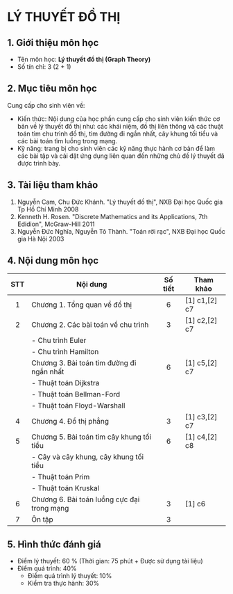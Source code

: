 # LÝ THUYẾT ĐỒ THỊ




## 1. Giới thiệu môn học

* Tên môn học: **Lý thuyết đồ thị (Graph Theory)**
* Số tín chỉ: 3 (2 + 1)

## 2. Mục tiêu môn học

Cung cấp cho sinh viên về:
* Kiến thức: Nội dung của học phần cung cấp cho sinh viên kiến thức cơ bản về lý thuyết đồ thị như: các khái niệm, đồ thị liên thông và các thuật toán tìm chu trình đồ thị, tìm đường
đi ngắn nhất, cây khung tối tiểu và các bài toán tìm luồng trong mạng.
* Kỹ năng: trang bị cho sinh viên các kỹ năng thực hành cơ bản để làm các bài tập và cài đặt ứng dụng liên quan đến những chủ đề lý thuyết đã được trình bày.

## 3. Tài liệu tham khảo

1. Nguyễn Cam, Chu Đức Khánh. "Lý thuyết đồ thị", NXB Đại học Quốc gia Tp Hồ Chí Minh 2008
2. Kenneth H. Rosen. "Discrete Mathematics and its Applications, 7th Edidion", McGraw-Hill 2011
3. Nguyễn Đức Nghĩa, Nguyễn Tô Thành. "Toán rời rạc", NXB Đại học Quốc gia Hà Nội 2003

## 4. Nội dung môn học

| STT  | Nội dung                                   | Số tiết |   Tham khảo   |
| :--: | ------------------------------------------ | :-----: | ------------- |
|  1   | Chương 1. Tổng quan về đồ thị              |    6    | [1] c1,[2] c7 |
|  2   | Chương 2. Các bài toán về chu trình        |    3    | [1] c2,[2] c7 |
|      | - Chu trình Euler                          |         |               |
|      | - Chu trình Hamilton                       |         |               |
|      | Chương 3. Bài toán tìm đường đi ngắn nhất  |    6    | [1] c5,[2] c7 |
|      | - Thuật toán Dijkstra                      |         |               |
|      | - Thuật toán Bellman-Ford                  |         |               |
|      | - Thuật toán Floyd-Warshall                |         |               |
|  4   | Chương 4. Đồ thị phẳng                     |    3    | [1] c3,[2] c7 |
|  5   | Chương 5. Bài toán tìm cây khung tổi tiểu  |    6    | [1] c4,[2] c8 |
|      | - Cây và cây khung, cây khung tối tiểu     |         |               |
|      | - Thuật toán Prim                          |         |               |
|      | - Thuật toán Kruskal                       |         |               |
|  6   | Chương 6. Bài toán luồng cực đại trong mạng|    3    | [1] c6        |
|  7   | Ôn tập                                     |    3    |               |

## 5. Hình thức đánh giá

* Điểm lý thuyết: 60 % (Thời gian: 75 phút + Được sử dụng tài liệu)
* Điểm quá trình: 40%
  * Điểm quá trình lý thuyết: 10%
  * Kiểm tra thực hành: 30%
